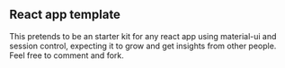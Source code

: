 ## React app template

This pretends to be an starter kit for any react app using material-ui and session control, expecting it to grow and get insights from other people.
Feel free to comment and fork.
